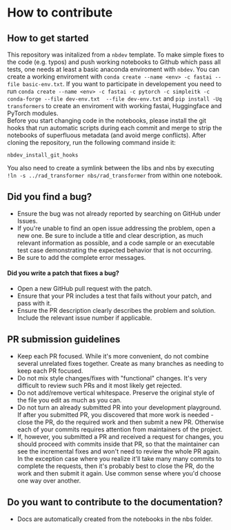 # How to contribute

## How to get started

This repository was initalized from a `nbdev` template. To make simple fixes to the code (e.g. typos) and push working notebooks to Github which pass all tests, one needs at least a basic anaconda enviroment with `nbdev`.
You can create a working enviroment with `conda create --name <env> -c fastai --file basic-env.txt`. If you want to participate in developement you need to run `conda create --name <env> -c fastai -c pytorch -c simpleitk -c conda-forge --file dev-env.txt  --file dev-env.txt` and `pip install -Uq transformers` to create an enviroment with working fastai, Huggingface and PyTorch modules.  
Before you start changing code in the notebooks, please install the git hooks that run automatic scripts during each commit and merge to strip the notebooks of superfluous metadata (and avoid merge conflicts). After cloning the repository, run the following command inside it:

```
nbdev_install_git_hooks
```
You also need to create a symlink between the libs and nbs by executing `!ln -s ../rad_transformer nbs/rad_transformer` from within one notebook. 


## Did you find a bug?

* Ensure the bug was not already reported by searching on GitHub under Issues.
* If you're unable to find an open issue addressing the problem, open a new one. Be sure to include a title and clear description, as much relevant information as possible, and a code sample or an executable test case demonstrating the expected behavior that is not occurring.
* Be sure to add the complete error messages.

#### Did you write a patch that fixes a bug?

* Open a new GitHub pull request with the patch.
* Ensure that your PR includes a test that fails without your patch, and pass with it.
* Ensure the PR description clearly describes the problem and solution. Include the relevant issue number if applicable.

## PR submission guidelines

* Keep each PR focused. While it's more convenient, do not combine several unrelated fixes together. Create as many branches as needing to keep each PR focused.
* Do not mix style changes/fixes with "functional" changes. It's very difficult to review such PRs and it most likely get rejected.
* Do not add/remove vertical whitespace. Preserve the original style of the file you edit as much as you can.
* Do not turn an already submitted PR into your development playground. If after you submitted PR, you discovered that more work is needed - close the PR, do the required work and then submit a new PR. Otherwise each of your commits requires attention from maintainers of the project.
* If, however, you submitted a PR and received a request for changes, you should proceed with commits inside that PR, so that the maintainer can see the incremental fixes and won't need to review the whole PR again. In the exception case where you realize it'll take many many commits to complete the requests, then it's probably best to close the PR, do the work and then submit it again. Use common sense where you'd choose one way over another.

## Do you want to contribute to the documentation?

* Docs are automatically created from the notebooks in the nbs folder.

